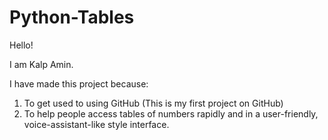 # Python-Tables

Hello!

I am Kalp Amin.

I have made this project because:

1. To get used to using GitHub (This is my first project on GitHub)
2. To help people access tables of numbers rapidly and in a user-friendly, voice-assistant-like style interface.
